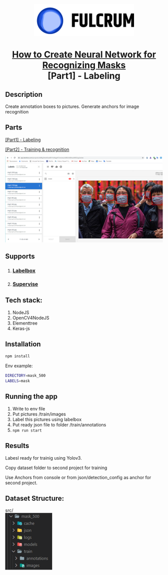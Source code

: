 <p align="center">
  <a href="https://fulcrum.rocks/" target="blank"><img src="images/Logo.svg" width="320" alt="Fulcrum Logo" /></a>
</p>
  <H1 align="center"><a href="https://blog.fulcrum.rocks/neural-network-image-recognition" target="blank">How to Create Neural Network for Recognizing Masks</a></br>[Part1] - Labeling</H1>

## Description

<p>Create annotation boxes to pictures.
Generate anchors for image recognition</p>

## Parts

<a href="https://github.com/fulcrum-rocks/image-recognition-labeling" target="blank">[Part1] - Labeling</a>

<a href="https://github.com/fulcrum-rocks/image-recognition" target="blank">[Part2] - Training & recognition</a>

![](images/neural-network-2.png)

## Supports

1. <H3><a href="https://labelbox.com/" target="blank">Labelbox</a></H3>
2. <H3><a href="https://supervise.ly/" target="blank">Supervise</a></H3>

## Tech stack:

1. NodeJS
2. OpenCV4NodeJS
3. Elementtree
4. Keras-js

## Installation

```bash
npm install
```

Env example:

```bash
DIRECTORY=mask_500
LABELS=mask
```

## Running the app

1. Write to env file
2. Put pictures /train/images
3. Label this pictures using labelbox
4. Put ready json file to folder /train/annotations
5. `npm run start`

## Results

Labesl ready for trainig using Yolov3.

Copy dataset folder to second project for training

Use Anchors from console or from json/detection_config as anchor for second project.

## Dataset Structure:

<p>src/</br><img src="images/dataset.png" width="150" alt="Nest Logo" /></p>
